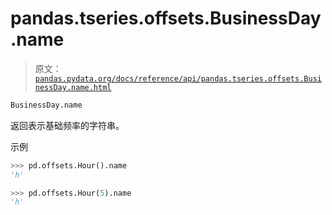 # pandas.tseries.offsets.BusinessDay.name

> 原文：[`pandas.pydata.org/docs/reference/api/pandas.tseries.offsets.BusinessDay.name.html`](https://pandas.pydata.org/docs/reference/api/pandas.tseries.offsets.BusinessDay.name.html)

```py
BusinessDay.name
```

返回表示基础频率的字符串。

示例

```py
>>> pd.offsets.Hour().name
'h' 
```

```py
>>> pd.offsets.Hour(5).name
'h' 
```
